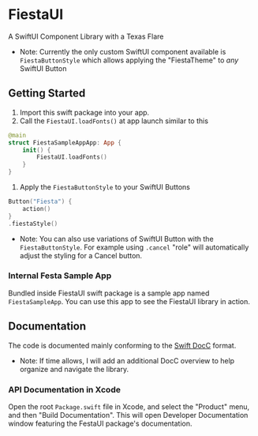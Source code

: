 # FiestaUI
A SwiftUI Component Library with a Texas Flare
- Note: Currently the only custom SwiftUI component available is `FiestaButtonStyle` which allows applying the "FiestaTheme" to _any_ SwiftUI Button

## Getting Started
1. Import this swift package into your app.
1. Call the `FiestaUI.loadFonts()` at app launch similar to this
```swift
@main
struct FiestaSampleAppApp: App {
    init() {
        FiestaUI.loadFonts()
    }
}
```
1. Apply the `FiestaButtonStyle` to your SwiftUI Buttons
```swift
Button("Fiesta") {
    action()
}
.fiestaStyle()
```
- Note: You can also use variations of SwiftUI Button with the `FiestaButtonStyle`. For example using `.cancel` "role" will automatically adjust the styling for a Cancel button.

### Internal Festa Sample App
Bundled inside FiestaUI swift package is a sample app named `FiestaSampleApp`. You can use this app to see the FiestaUI library in action.

## Documentation
The code is documented mainly conforming to the [Swift DocC](https://developer.apple.com/documentation/docc) format.
- Note: If time allows, I will add an additional DocC overview to help organize and navigate the library.

### API Documentation in Xcode
Open the root `Package.swift` file in Xcode, and select the "Product" menu, and then "Build Documentation". 
This will open Developer Documentation window featuring the FestaUI package's documentation.

